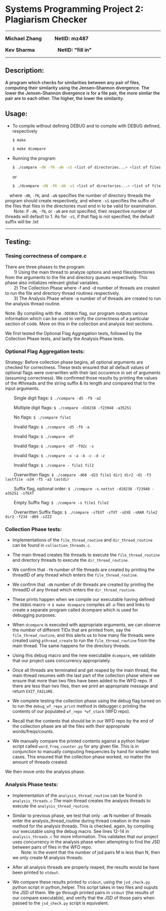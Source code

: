# Systems Programming Project 2: Plagiarism Checker
***

<div><h3 style="display:inline">Michael Zhang</h3>&emsp;&emsp;&emsp;<h3 style="display:inline">NetID: mz487</h3></div>
<br>
<div><h3 style="display:inline">Kev Sharma</h3>&emsp;&emsp;&emsp;&emsp;&emsp;&nbsp;<h3 style="display:inline">NetID: "fill in"</h3></div>

***

## Description:
<p style="font-weight:500;">A program which checks for similarities between any pair of files, computing their similarity using the Jensen–Shannon divergence. The lower the Jensen-Shannon divergence is for a file pair, the more similar the pair are to each other. The higher, the lower the similarity.</p>

## Usage:
- To compile without defining DEBUG and to compile with DEBUG defined, respectively
    ```sh
    $ make
    ```
    ```sh
    $ make dcompare
    ```
- Running the program
    ```sh
    $ ./compare -dN -fN -aN -sS <list of directories...> <list of files...>
    ```
    or
    ```sh
    $ ./dcompare -dN -fN -aN -sS <list of directories...> <list of files...>
    ```
&emsp;where ```-dN```, ```-fN```, and ```-aN``` specifies the number of directory threads the program should create respectively, and where ```-sS``` specifies the suffix of the files that files in the directories must end in to be valid for examination.  
&emsp;&emsp;Note: if ```-dN```, ```-fN```, or ```-aN``` are not specified, their respective number of threads will default to 1. As for ```-sS```, if that flag is not specified, the default suffix will be .txt

***

## Testing:
### Tesing correctness of compare.c

There are three phases to the program:  
&emsp;&emsp;1) Using the main thread to analyze options and send files/directories from the arguments to the file and directory queues respectively. This phase also initializes relevant global variables.  
&emsp;&emsp;2) The Collection Phase where -f and -d number of threads are created to run the file and directory thread routines respectively.  
&emsp;&emsp;3) The Analysis Phase where -a number of of threads are created to run the analysis thread routine. 

Note: By compiling with the ```-DDEBUG``` flag, our program outputs various information which can be used to verify the correctness of a particular section of code. More on this in the collection and analysis test sections.

We first tested the Optional Flag Aggregation tests, followed by the Collection Phase tests, and lastly the Analysis Phase tests.


### Optional Flag Aggregation tests:

Strategy: Before collection phase begins, all optional arguments are checked for correctness. These tests ensured that all default values of optional flags were overwritten with their last occurence in set of arguments (assuming correctness). We confirmed those results by printing the values of the #threads and the string suffix & its length and compared that to the input arguments.
    
&emsp;&emsp;Single digit flags: ```$ ./compare -d5 -f9 -a2```

&emsp;&emsp;Multiple digit flags: ```$ ./compare -d10238 -f23948 -a35251```

&emsp;&emsp;No flags: ```$ ./compare file1```

&emsp;&emsp;Invalid flags: ```$ ./compare -d5 -f9 -a```

&emsp;&emsp;Invalid flags: ```$ ./compare -df```

&emsp;&emsp;Invalid flags: ```$ ./compare -df -f92c -s```

&emsp;&emsp;Invalid flags: ```$ ./compare -x -a -b -c -d -z```

&emsp;&emsp;Invalid flags: ```$ ./compare - file1 fil2```

&emsp;&emsp;Overwritten flags: ```$ ./compare -d68 -d23 file1 dir1 dir2 -d1 -f3 lastfile -a34 -f5 -a3 lastdir```

&emsp;&emsp;Suffix flag, optional order:  ```$ ./compare -s.nottxt -d10238 -f23948 -a35251 -sTEXT```

&emsp;&emsp;Empty Suffix flag: ```$ ./compare -s file1 file2```

&emsp;&emsp;Overwritten Suffix flags: ```$ ./compare -sTEXT -sTXT -sEXE -sRAR file2 dir2 -f234 -d89 -sZZZ```



### Collection Phase tests:

- Implementations of the ```file_thread_routine``` and ```dir_thread_routine``` can be found in ```collection_threads.c```.  

- The main thread creates file threads to execute the ```file_thread_routine``` and directory threads to execute the ```dir_thread_routine```.  

- We confirm that ```-fN``` number of file threads are created by printing the threadID of any thread which enters the ```file_thread_routine```.  

- We confirm that ```-dN``` number of dir threads are created by printing the threadID of any thread which enters the ```dir_thread_routine```.  

- These prints happen when we compile our executable having defined the ```DEBUG``` macro -> ```$ make dcompare``` compiles all .o files and links to create a separate program called dcompare which is used for debugging purposes.  

- When ```dcompare``` is executed with appropriate arguments, we can observe the number of different TIDs that are printed from, say the ```file_thread_routine```, and this alerts us to how many file threads were created using ```pthread_create``` to run the ```file_thread_routine``` from the main thread. The same happens for the directory threads.  

- Using this debug macro and the new executable ```dcompare```, we validate that our project uses concurrency appropriately.  

- Once all threads are terminated and get reaped by the main thread, the main thread resumes with the last part of the collection phase where we ensure that more than two files have been added to the WFD repo. If there are less than two files, then we print an appropriate message and return ```EXIT_FAILURE```.  

- We complete testing the collection phase using the debug flag turned on to run the ```debug_wf_repo_print``` method in debugger.c printing the contents of our populated ```wf_repo *wf_stack``` (WFD repo).  

- Recall that the contents that should be in our WFD repo by the end of the collection phase are all the files with their appropriate words/freqs/counts.  

- We manually compare the printed contents against a python helper script called ```word_freq_counter.py``` for any given file. This is in conjunction to manually computing frequencies by hand for smaller test cases. This ensured that the collection phase worked, no matter the amount of threads created.  

We then move onto the analysis phase.

### Analysis Phase tests:

- Implementation of the ```analysis_thread_routine``` can be found in ```analysis_threads.c``` 
The main thread creates the analysis threads to execute the ```analysis_thread_routine```.

- Similar to previous phase, we test that only ```-aN``` N number of threads enter the analysis_thread_routine during thread creation in the main method for the analysis threads. This is checked, again, by compiling our executable using the debug macro. See lines 12-14 in ```analysis_threads.c``` for more information. This validates that our project uses concurrency in the analysis phase when attempting to find the JSD between pairs of files in the WFD repo.  
&emsp;&emsp;Note: in the event that the number of jsd pairs M is less than N, then we only create M analysis threads.

- After all analysis threads are properly reaped, the results would be have been printed to ```stdout```.

- We compare these results printed to ```stdout```, using the ```jsd_check.py``` python script in python_helper. This script takes in two files and ouputs the JSD of them. We go through printed pairs in ```stdout``` (the results of our compare executable), and verify that the JSD of those pairs when passed to the ```jsd_check.py``` script is equivalent.

